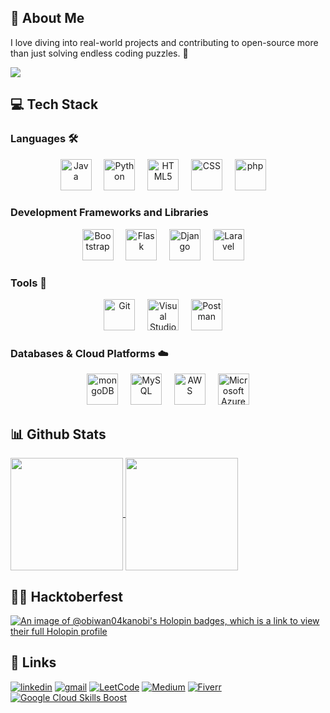 
## 🚀 About Me
I love diving into real-world projects and contributing to open-source more than just solving endless coding puzzles. 🌟 

![](https://komarev.com/ghpvc/?username=obiwan04kanobi&style=flat)


## 💻 Tech Stack

### Languages 🛠
<div align="center">
	<img height="50" src="https://user-images.githubusercontent.com/25181517/117201156-9a724800-adec-11eb-9a9d-3cd0f67da4bc.png" alt="Java" title="Java" />&nbsp;&nbsp;&nbsp;&nbsp;
	<img height="50" src="https://user-images.githubusercontent.com/25181517/183423507-c056a6f9-1ba8-4312-a350-19bcbc5a8697.png" alt="Python" title="Python" />&nbsp;&nbsp;&nbsp;&nbsp;
	<img height="50" src="https://user-images.githubusercontent.com/25181517/192158954-f88b5814-d510-4564-b285-dff7d6400dad.png" alt="HTML5" title="HTML5" />&nbsp;&nbsp;&nbsp;&nbsp;
	<img height="50" src="https://user-images.githubusercontent.com/25181517/183898674-75a4a1b1-f960-4ea9-abcb-637170a00a75.png" alt="CSS" title="CSS" />&nbsp;&nbsp;&nbsp;&nbsp;
	<img height="50" src="https://user-images.githubusercontent.com/25181517/183570228-6a040b9f-3ddf-47a2-a201-743121dac664.png" alt="php" title="php" />&nbsp;&nbsp;&nbsp;&nbsp;
</div>

### Development Frameworks and Libraries 
<div align="center">
	<img height="50" src="https://user-images.githubusercontent.com/25181517/183898054-b3d693d4-dafb-4808-a509-bab54cf5de34.png" alt="Bootstrap" title="Bootstrap" />&nbsp;&nbsp;&nbsp;&nbsp;
	<img height="50" src="https://user-images.githubusercontent.com/25181517/183423775-2276e25d-d43d-4e58-890b-edbc88e915f7.png" alt="Flask" title="Flask" />&nbsp;&nbsp;&nbsp;&nbsp;
 	<img height="50" src="https://github.com/marwin1991/profile-technology-icons/assets/62091613/9bf5650b-e534-4eae-8a26-8379d076f3b4" alt="Django" title="Django" />&nbsp;&nbsp;&nbsp;&nbsp;
  	<img height="50" src="https://github.com/marwin1991/profile-technology-icons/assets/25181517/afcf1c98-544e-41fb-bf44-edba5e62809a" alt="Laravel" title="Laravel" />&nbsp;&nbsp;&nbsp;&nbsp;
  
	
</div>

### Tools 🔨
<div align="center">
	<img height="50" src="https://user-images.githubusercontent.com/25181517/192108372-f71d70ac-7ae6-4c0d-8395-51d8870c2ef0.png" alt="Git" title="Git" />&nbsp;&nbsp;&nbsp;&nbsp;
	<img height="50" src="https://user-images.githubusercontent.com/25181517/192108891-d86b6220-e232-423a-bf5f-90903e6887c3.png" alt="Visual Studio Code" title="Visual Studio Code" />&nbsp;&nbsp;&nbsp;&nbsp;
     	<img height="50" src="https://user-images.githubusercontent.com/25181517/192109061-e138ca71-337c-4019-8d42-4792fdaa7128.png" alt="Postman" title="Postman" />&nbsp;&nbsp;&nbsp;&nbsp;
  
	
</div>

### Databases & Cloud Platforms ☁️
<div align="center">
	<img height="50" src="https://user-images.githubusercontent.com/25181517/182884177-d48a8579-2cd0-447a-b9a6-ffc7cb02560e.png" alt="mongoDB" title="mongoDB" />&nbsp;&nbsp;&nbsp;&nbsp;
	<img height="50" src="https://user-images.githubusercontent.com/25181517/183896128-ec99105a-ec1a-4d85-b08b-1aa1620b2046.png" alt="MySQL" title="MySQL" />&nbsp;&nbsp;&nbsp;&nbsp;
	<img height="50" src="https://user-images.githubusercontent.com/25181517/183896132-54262f2e-6d98-41e3-8888-e40ab5a17326.png" alt="AWS" title="AWS" />&nbsp;&nbsp;&nbsp;&nbsp;
	<img height="50" src="https://user-images.githubusercontent.com/25181517/183911544-95ad6ba7-09bf-4040-ac44-0adafedb9616.png" alt="Microsoft Azure" title="Microsoft Azure" />
</div>


## 📊 Github Stats

<a href="https://github.com/obiwan04kanobi/github-readme-stats">
  <img height=180 align="center" src="https://obiwan-github-stats.vercel.app/api?username=obiwan04kanobi&show_icons=true&include_all_commits=true&theme=midnight-purple" />
</a>
<a href="https://github.com/obiwan04kanobi/convoychat">
  <img height=180 align="center" src="https://obiwan-github-stats.vercel.app/api/top-langs/?username=obiwan04kanobi&layout=compact&langs_count=8&theme=midnight-purple" />
</a>

## 🧑‍💻 Hacktoberfest

[![An image of @obiwan04kanobi's Holopin badges, which is a link to view their full Holopin profile](https://holopin.me/obiwan04kanobi)](https://holopin.io/@obiwan04kanobi)

## 🔗 Links
[![linkedin](https://img.shields.io/badge/LinkedIn-0077B5?style=for-the-badge&logo=linkedin&logoColor=white)](https://www.linkedin.com/in/mayank04pant/)
[![gmail](https://img.shields.io/badge/Gmail-D14836?style=for-the-badge&logo=gmail&logoColor=white)](mailto:0221csds213@niet.co.in)
[![LeetCode](https://img.shields.io/badge/-LeetCode-FFA116?style=for-the-badge&logo=LeetCode&logoColor=black)](https://leetcode.com/obiwan04kanobi/)
[![Medium](https://img.shields.io/badge/Medium-12100E?style=for-the-badge&logo=medium&logoColor=white)](https://medium.com/@obiwan04kanobi)
[![Fiverr](https://img.shields.io/badge/fiverr-1DBF73?style=for-the-badge&logo=fiverr&logoColor=white)](https://www.fiverr.com/s/kLLd0qk)
[![Google Cloud Skills Boost](https://img.shields.io/badge/Google_Cloud-4285F4?style=for-the-badge&logo=google-cloud&logoColor=white)](https://www.cloudskillsboost.google/public_profiles/662629cd-1595-4afa-b95a-2316aa654c26)




